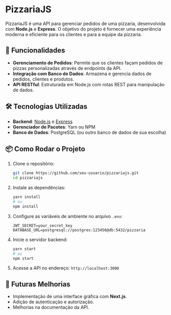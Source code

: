 # PizzariaJS

PizzariaJS é uma API para gerenciar pedidos de uma pizzaria, desenvolvida com **Node.js** e **Express**. O objetivo do projeto é fornecer uma experiência moderna e eficiente para os clientes e para a equipe da pizzaria.

## 🚀 Funcionalidades

- **Gerenciamento de Pedidos**: Permite que os clientes façam pedidos de pizzas personalizadas através de endpoints da API.
- **Integração com Banco de Dados**: Armazena e gerencia dados de pedidos, clientes e produtos.
- **API RESTful**: Estruturada em Node.js com rotas REST para manipulação de dados.

## 🛠️ Tecnologias Utilizadas

- **Backend**: [Node.js](https://nodejs.org/) e [Express](https://expressjs.com/)
- **Gerenciador de Pacotes**: Yarn ou NPM
- **Banco de Dados**: PostgreSQL (ou outro banco de dados de sua escolha)

## 📦 Como Rodar o Projeto

1. Clone o repositório:
   ```bash
   git clone https://github.com/seu-usuario/pizzariajs.git
   cd pizzariajs
   ```

2. Instale as dependências:
   ```bash
   yarn install
   # ou
   npm install
   ```

3. Configure as variáveis de ambiente no arquivo `.env`:
   ```properties
   JWT_SECRET=your_secret_key
   DATABASE_URL=postgresql://postgres:123456@db:5432/pizzaria
   ```

4. Inicie o servidor backend:
   ```bash
   yarn start
   # ou
   npm start
   ```

5. Acesse a API no endereço: `http://localhost:3000`

## 🌟 Futuras Melhorias

- Implementação de uma interface gráfica com **Next.js**.
- Adição de autenticação e autorização.
- Melhorias na documentação da API.